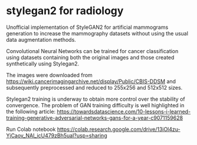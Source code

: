 # stylegan2 for radiology
Unofficial implementation of StyleGAN2 for artificial mammograms generation to increase the mammography datasets without using the usual data augmentation methods.

Convolutional Neural Networks can be trained for cancer classification using datasets containing both the original images and those created synthetically using Stylegan2.  

The images were downloaded from https://wiki.cancerimagingarchive.net/display/Public/CBIS-DDSM  and subsequently preprocessed and reduced to 255x256 and 512x512 sizes.  

Stylegan2 training is underway to obtain more control over the stability of convergence. 
The problem of GAN training difficulty is well highlighted in the following article: https://towardsdatascience.com/10-lessons-i-learned-training-generative-adversarial-networks-gans-for-a-year-c9071159628

Run Colab notebook
https://colab.research.google.com/drive/13iOl4zu-YjCaov_NAl_icU479zBh5uaI?usp=sharing




